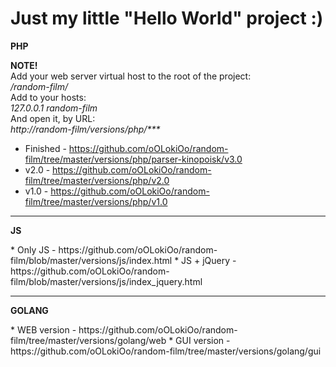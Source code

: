 <h1>Just my little "Hello World" project :)</h1>

<p><b>PHP</b></p>
<b>NOTE!</b><br />
Add your web server virtual host to the root of the project:<br />
<i>/random-film/</i><br />
Add to your hosts:<br />
<i>127.0.0.1 random-film</i><br />
And open it, by URL:<br />
<i>http://random-film/versions/php/***</i>
<br />

* Finished - https://github.com/oOLokiOo/random-film/tree/master/versions/php/parser-kinopoisk/v3.0
* v2.0 - https://github.com/oOLokiOo/random-film/tree/master/versions/php/v2.0
* v1.0 - https://github.com/oOLokiOo/random-film/tree/master/versions/php/v1.0
<hr />

<p><b>JS</b></p>
* Only JS - https://github.com/oOLokiOo/random-film/blob/master/versions/js/index.html
* JS + jQuery - https://github.com/oOLokiOo/random-film/blob/master/versions/js/index_jquery.html
<hr />

<p><b>GOLANG</b></p>
* WEB version - https://github.com/oOLokiOo/random-film/tree/master/versions/golang/web
* GUI version - https://github.com/oOLokiOo/random-film/tree/master/versions/golang/gui